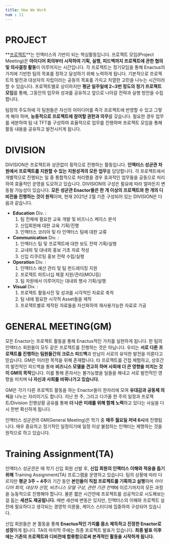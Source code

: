 ```yaml
---
title: How We Work
num : 11
---
```


# PROJECT

**[프로젝트](/projects)**는 인액터스의 기반이 되는 핵심활동입니다. 프로젝트 모임(Project Meeting)은 **아이디어 회의부터 시작하여 기획, 실행, 피드백까지 프로젝트에 관한 협의 및 의사결정 활동**이 이루어지는 시간입니다.
각 프로젝트는 정기모임을 통해 Enactus의 가치에 기반한 팀의 목표를 정하고 달성하기 위해 노력하게 됩니다.
기본적으로 프로젝트의 발전과 대상자의 자립이라는 공동의 목표를 가지고 치열한 고민을 나누는 시간이라 할 수 있습니다. 프로젝트별로 상이하지만 **평균 일주일에 2~3번 정도의 정기 프로젝트 모임**를 통해, 그동안의 업무와 성과를 공유하고 앞으로 나아갈 전략과 실행 방안을 수립합니다.

팀장의 주도하에 각 팀원들은 자신의 아이디어를 즉각 프로젝트에 반영할 수 있고 그렇게 해야 하며, **능동적으로 프로젝트에 참여할 권한과 의무**를 갖습니다. 필요한 경우 업무를 세분하여 팀 내 TFT를 구성하여 효율적으로 업무를 진행하며 프로젝트 모임을 통해 활동 내용을 공유하고 발전시키게 됩니다.


# DIVISION

DIVISION은 프로젝트와 상관없이 횡적으로 진행하는 활동입니다. **인액터스 성균관 차원에서 프로젝트를 지원할 수 있는 지원성격의 모든 업무**를 담당합니다. 각 프로젝트에서 개별적으로 진행되는 일 중 통합적으로 처리했을 경우 효과적인 업무들을 공동으로 처리하여 효율적인 운영을 도모하고 있습니다. DIVISION의 구성은 필요에 따라 얼마든지 변동될 가능성이 있습니다. **모든 성균관 Enactor들은 한 개 이상의 프로젝트와 한 개의 디비전을 진행하는 것이 원칙**이며, 현재 2021년 2월 기준 구성되어 있는 DIVISION은 다음과 같습니다.

+ **Education** Div. :
    1. 팀 전체에 필요한 교육 개발 및 비즈니스 케이스 분석
    2. 신입회원에 대한 교육 기획/진행
    3. 인액터스 코리아 및 타 인액터스 팀에 대한 교류
+ **Communication** Div. :
    1. 인액터스 팀 및 프로젝트에 대한 보도 전략 기획/실행
    2. 교내외 및 대내외 홍보 기초 자료 작성
    3. 신입 리쿠르팅 홍보 전략 수립/실행
+ **Operation** Div. :
    1. 인액터스 예산 관리 및 팀 펀드레이징 지원
    2. 프로젝트 파트너십 체결 지원/관리(MOU등)
    3. 팀 차원에서 이루어지는 대내외 행사 기획/실행
+ **Visual** Div. :
    1. 프로젝트 활동사진 및 성과를 시각적인 자료로 축적
    2. 팀 내에 필요한 시각적 Asset들을 제작
    3. 프로젝트별로 제작된 자료들을 자산화하여 재사용가능한 자료로 가공

# GENERAL MEETING(GM)

모든 Enactor는 프로젝트 활동을 통해 Enactus적인 가치를 실현하게 됩니다. 한 팀의 인액터스 회원들이 모두 같은 프로젝트를 진행하는 것은 아닙니다. 우리는 **서로 다른 프로젝트를 진행하는 팀원들간의 크로스 피드백**과 만남이 서로의 유익한 발전을 이룬다고 믿습니다. GM은 이러한 목적을 위해 존재합니다.
타 프로젝트를 간접 체험하고, 상호간의 발전적인 피드백을 통해 **비즈니스 모델을 견고히 하며 사회에 더 큰 영향을 미치는 것이 GM의 목적**입니다.
이를 통해 혼자서는 불가능했을 일들을 해내고 서로 발전적인 영향을 미치며 **나 자신과 사회를 바꿔나가고 있습니다.**

GM은 각기 다른 프로젝트 활동을 하는 Enactor들이 한자리에 모여 **유대감과 공동체 의식**을 나누는 자리이기도 합니다. 지난 한 주, 그리고 다가올 한 주의 일정과 프로젝트/Division 진행상황 공유를 통해 **더 나은 미래를 위해 함께 노력**하고 있다는 사실을 다시 한번 확신하게 됩니다.

인액터스 성균관의 GM(General Meeting)은 학기 중 **매주 월요일 저녁 6시**에 진행됩니다. 매우 중요하고 정기적인 일정이기에 일정 이상 불참하는 인액터는 제명하는 것을 원칙으로 하고 있습니다.

# Training Assignment(TA)

인액터스 성균관은 매 학기 신입 회원 선발 후, **신입 회원의 인액터스 이해와 적응을 돕기 위해** Training Assignment(TA) 프로그램을 운영하고 있습니다.
팀의 상황에 따라 다르지만 **평균 3주 ~ 4주**의 기간 동안 **본인들이 직접 프로젝트를 기획하고 실행**하며 *아이디어 회의, 대상자 선정, 비즈니스 모델 구상, 관련 기관 컨택*에 이르기까지의 모든 과정을 능동적으로 진행해야 합니다.
물론 짧은 시간안에 프로젝트를 성공적으로 시도해보는 걸 돕는 **세션도 제공됩니다.**
매번 세션에 변동은 있지만, 인액터스의 이해와 프로젝트 실전에 필요하다고 생각되는 경영학 이론들,
케이스 스터디에 집중하여 구성되어 있습니다.

신입 회원들은 본 활동을 통해 **Enactus적인 가치를 몸소 체득하고 진정한 Enactor로 성장**하게 됩니다. TA의 마지막 주에는 최종 프로젝트 발표가 있습니다. **최종 발표 이후에는 기존의 프로젝트와 디비전에 합류함으로써 본격적인 활동을 시작하게 됩니다.**
